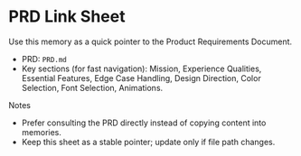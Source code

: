 # PRD Link Sheet

Use this memory as a quick pointer to the Product Requirements Document.

- PRD: `PRD.md`
- Key sections (for fast navigation): Mission, Experience Qualities, Essential Features, Edge Case Handling, Design Direction, Color Selection, Font Selection, Animations.

Notes
- Prefer consulting the PRD directly instead of copying content into memories.
- Keep this sheet as a stable pointer; update only if file path changes.
